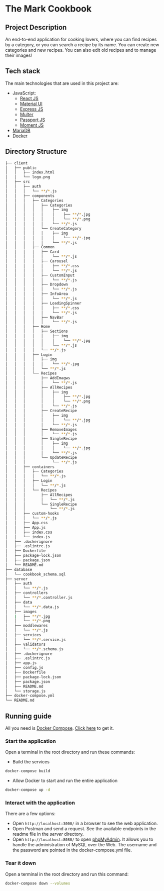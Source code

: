 # The Mark Cookbook

## Project Description

An end-to-end application for cooking lovers, where you can find recipes by a category, or you can search a recipe by its name. You can create new categories and new recipes. You can also edit old recipes and to manage their images!

## Tech stack

The main technologies that are used in this project are:

- JavaScript:
  - [React JS](https://reactjs.org/)
  - [Material UI](https://v4.mui.com/)
  - [Express JS](https://expressjs.com/)
  - [Multer](https://github.com/expressjs/multer)
  - [Passport JS](https://www.passportjs.org/)
  - [Moment JS](https://momentjs.com/)
- [MariaDB](https://mariadb.org/)
- [Docker](https://www.docker.com/)

## Directory Structure

```bash
├── client
│   ├── public
│   │   ├── index.html
│   │   └── logo.png
│   ├── src
│   │   ├── auth
│   │   │   └── **/*.js
│   │   ├── components
│   │   │   ├── Categories
│   │   │   │   ├── Categories
│   │   │   │   │    ├── img
│   │   │   │   │    │    ├── **/*.jpg
│   │   │   │   │    │    └── **/*.png
│   │   │   │   │    └── **/*.js
│   │   │   │   └── CreateCategory
│   │   │   │   │    ├── img
│   │   │   │   │    │    └── **/*.jpg
│   │   │   │   │    └── **/*.js
│   │   │   ├── Common
│   │   │   │   ├── Card
│   │   │   │   │    └── **/*.js
│   │   │   │   ├── Carousel
│   │   │   │   │    ├── **/*.css
│   │   │   │   │    └── **/*.js
│   │   │   │   ├── CustomInput
│   │   │   │   │    └── **/*.js
│   │   │   │   ├── Dropdown
│   │   │   │   │    └── **/*.js
│   │   │   │   ├── InfoArea
│   │   │   │   │    └── **/*.js
│   │   │   │   ├── LoadingSpinner
│   │   │   │   │    ├── **/*.css
│   │   │   │   │    └── **/*.js
│   │   │   │   ├── NavBar
│   │   │   │   │    └── **/*.js
│   │   │   ├── Home
│   │   │   │   ├── Sections
│   │   │   │   │    ├── img
│   │   │   │   │    │    └── **/*.jpg
│   │   │   │   │    └── **/*.js
│   │   │   │   └── **/*.js
│   │   │   ├── Login
│   │   │   │   ├── img
│   │   │   │   │    └── **/*.jpg
│   │   │   │   └── **/*.js
│   │   │   └── Recipes
│   │   │       ├── AddImagws
│   │   │       │    └── **/*.js
│   │   │       ├── AllRecipes
│   │   │       │    ├── img
│   │   │       │    │    ├── **/*.jpg
│   │   │       │    │    └── **/*.png
│   │   │       │    └── **/*.js
│   │   │       ├── CreateRecipe
│   │   │       │    ├── img
│   │   │       │    │    └── **/*.jpg
│   │   │       │    └── **/*.js
│   │   │       ├── RemoveImages
│   │   │       │    └── **/*.js
│   │   │       ├── SingleRecipe
│   │   │       │    ├── img
│   │   │       │    │    └── **/*.jpg
│   │   │       │    └── **/*.js
│   │   │       └── UpdateRecipe
│   │   │            └── **/*.js
│   │   ├── containers
│   │   │   ├── Categories
│   │   │   │   └── **/*.js
│   │   │   ├── Login
│   │   │   │   └── **/*.js
│   │   │   └── Recipes
│   │   │       ├── AllRecipes
│   │   │       │   └── **/*.js
│   │   │       └── SingleRecipe
│   │   │           └── **/*.js
│   │   ├── custom-hooks
│   │   │   └── **/*.js
│   │   ├── App.css
│   │   ├── App.js
│   │   ├── index.css
│   │   └── index.js
│   ├── .dockerignore
│   ├── .eslintrc.js
│   ├── Dockerfile
│   ├── package-lock.json
│   ├── package.json
│   └── README.md
├── database
│   └── cookbook_schema.sql
├── server
│   ├── auth
│   │   └── **/*.js
│   ├── controllers
│   │   └── **/*.controller.js
│   ├── data
│   │   └── **/*.data.js
│   ├── images
│   |   ├── **/*.jpg
│   │   └── **/*.png
│   ├── moddlewares
│   │   └── **/*.js
│   ├── services
│   │   └── **/*.service.js
│   ├── validators
│   │   └── **/*.schema.js
│   ├── .dockerignore
│   ├── .eslintrc.js
│   ├── app.js
│   ├── config.js
│   ├── Dockerfile
│   ├── package-lock.json
│   ├── package.json
│   ├── README.md
│   └── storage.js
├── docker-compose.yml
└── README.md
```

## Running guide

All you need is [Docker Compose](https://docs.docker.com/compose/). [Click here](https://docs.docker.com/compose/install/#install-compose) to get it.

### Start the application

Open a terminal in the root directory and run these commands:

- Build the services

```sh
docker-compose build
```

- Allow Docker to start and run the entire application

```sh
docker-compose up -d
```

### Interact with the application

There are a few options:

- Open `http://localhost:3000/` in a browser to see the web application.
- Open Postman and send a request. See the available endpoints in the readme file in the _server_ directory.
- Open `http://localhost:8080/` to open [phpMyAdmin](https://www.phpmyadmin.net/). It allows you to handle the administration of MySQL over the Web. The username and the password are pointed in the docker-compose.yml file.

### Tear it down

Open a terminal in the root directory and run this command:

```sh
docker-compose down --volumes
```
